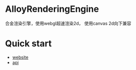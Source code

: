 # AlloyRenderingEngine
合金渲染引擎，使用webgl超速渲染2d， 使用canvas 2d向下兼容
# Quick start
* [website](http://alloyteam.github.io/AlloyRenderingEngine/) 
* [api](http://alloyteam.github.io/AlloyRenderingEngine/doc/)
